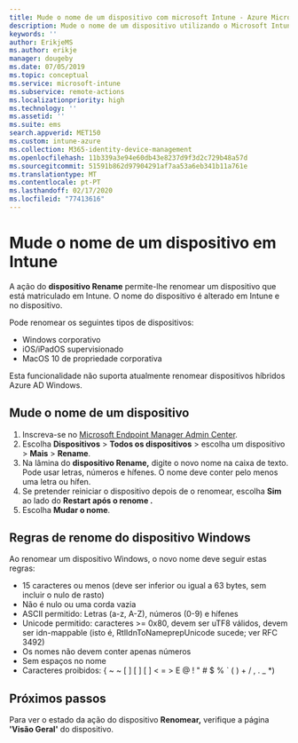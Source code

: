 ```yaml
---
title: Mude o nome de um dispositivo com microsoft Intune - Azure Microsoft Docs
description: Mude o nome de um dispositivo utilizando o Microsoft Intune.
keywords: ''
author: ErikjeMS
ms.author: erikje
manager: dougeby
ms.date: 07/05/2019
ms.topic: conceptual
ms.service: microsoft-intune
ms.subservice: remote-actions
ms.localizationpriority: high
ms.technology: ''
ms.assetid: ''
ms.suite: ems
search.appverid: MET150
ms.custom: intune-azure
ms.collection: M365-identity-device-management
ms.openlocfilehash: 11b339a3e94e60db43e8237d9f3d2c729b48a57d
ms.sourcegitcommit: 51591b862d97904291af7aa53a6eb341b11a761e
ms.translationtype: MT
ms.contentlocale: pt-PT
ms.lasthandoff: 02/17/2020
ms.locfileid: "77413616"
---
```

# <a name="rename-a-device-in-intune"></a>Mude o nome de um dispositivo em Intune

A ação do **dispositivo Rename** permite-lhe renomear um dispositivo que está matriculado em Intune. O nome do dispositivo é alterado em Intune e no dispositivo.

Pode renomear os seguintes tipos de dispositivos:
- Windows corporativo 
- iOS/iPadOS supervisionado
- MacOS 10 de propriedade corporativa

Esta funcionalidade não suporta atualmente renomear dispositivos híbridos Azure AD Windows.

## <a name="rename-a-device"></a>Mude o nome de um dispositivo

1. Inscreva-se no [Microsoft Endpoint Manager Admin Center](https://go.microsoft.com/fwlink/?linkid=2109431).
3. Escolha **Dispositivos** > **Todos os dispositivos** > escolha um dispositivo > **Mais** > **Rename**.
4. Na lâmina do **dispositivo Rename,** digite o novo nome na caixa de texto. Pode usar letras, números e hífenes. O nome deve conter pelo menos uma letra ou hífen.
5. Se pretender reiniciar o dispositivo depois de o renomear, escolha **Sim** ao lado do **Restart após o renome .**
6. Escolha **Mudar o nome**.

## <a name="windows-device-rename-rules"></a>Regras de renome do dispositivo Windows
Ao renomear um dispositivo Windows, o novo nome deve seguir estas regras:
- 15 caracteres ou menos (deve ser inferior ou igual a 63 bytes, sem incluir o nulo de rasto)
- Não é nulo ou uma corda vazia
- ASCII permitido: Letras (a-z, A-Z), números (0-9) e hífenes
- Unicode permitido: caracteres >= 0x80, devem ser uTF8 válidos, devem ser idn-mappable (isto é, RtlIdnToNameprepUnicode sucede; ver RFC 3492)
- Os nomes não devem conter apenas números
- Sem espaços no nome
- Caracteres proibidos: { ~ ~ [ ] [ ] [ ] < = > E @ ! " # $ % ` ( ) + / , . _ *)


## <a name="next-steps"></a>Próximos passos

Para ver o estado da ação do dispositivo **Renomear,** verifique a página **'Visão Geral'** do dispositivo.
